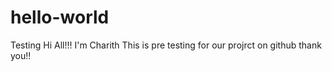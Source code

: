 # hello-world
Testing 
Hi All!!!
I'm Charith
This is pre testing for our projrct on github
thank you!!

